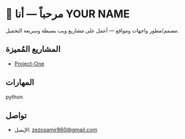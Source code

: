 # 👋 مرحباً — أنا YOUR NAME
مصمم/مطور واجهات ومواقع — أعمل على مشاريع ويب بسيطة وسريعة التحميل.

## المشاريع المُميزة
- [Project-One](https://pastebin.com/LG3aug6W) 

## المهارات
python

## تواصل
- الإيميل: zezosamir860@gmail.com
